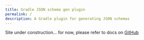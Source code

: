 ```yaml
---
title: Gradle JSON schema gen plugin
permalink: /
description: A Gradle plugin for generating JSON schemas
---
```


Site under construction... for now, please refer to docs on [GitHub](https://github.com/creek-service/creek-json-schema-gradle-plugin/blob/main/README.md)